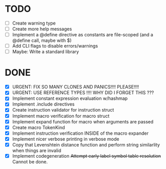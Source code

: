 # TODO

- [ ] Create warning type
- [ ] Create more help messages
- [ ] Implement a @define directive as constants are file-scoped (and a @define call, maybe with $<name>)
- [ ] Add CLI flags to disable errors/warnings
- [ ] Maybe: Write a standard library

# DONE

- [x] URGENT: FIX SO MANY CLONES AND PANICS!!!! PLEASE!!!!
- [x] URGENT: USE REFERENCE TYPES !!!! WHY DID I FORGET THIS ???
- [x] Implement constant expression evaluation w/hashmap
- [x] Implement .include directives
- [x] Create instruction validator for instruction struct
- [x] Implement macro verification for macro struct 
- [x] Implement expand function for macro when arguments are passed
- [x] Create macro TokenKind
- [x] Implement instruction verification INSIDE of the macro expander
- [x] Implement nicer verbose printing in verbose mode
- [x] Copy that Levenshtein distance function and perform string similarlity when things are invalid
- [x] Implement codegeneration
~~Attempt early label symbol table resolution~~ Cannot be done.
